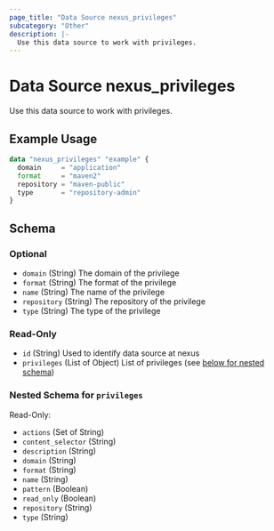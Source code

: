 ```yaml
---
page_title: "Data Source nexus_privileges"
subcategory: "Other"
description: |-
  Use this data source to work with privileges.
---
```

# Data Source nexus_privileges
Use this data source to work with privileges.
## Example Usage
```terraform
data "nexus_privileges" "example" {
  domain     = "application"
  format     = "maven2"
  repository = "maven-public"
  type       = "repository-admin"
}
```
<!-- schema generated by tfplugindocs -->
## Schema

### Optional

- `domain` (String) The domain of the privilege
- `format` (String) The format of the privilege
- `name` (String) The name of the privilege
- `repository` (String) The repository of the privilege
- `type` (String) The type of the privilege

### Read-Only

- `id` (String) Used to identify data source at nexus
- `privileges` (List of Object) List of privileges (see [below for nested schema](#nestedatt--privileges))

<a id="nestedatt--privileges"></a>
### Nested Schema for `privileges`

Read-Only:

- `actions` (Set of String)
- `content_selector` (String)
- `description` (String)
- `domain` (String)
- `format` (String)
- `name` (String)
- `pattern` (Boolean)
- `read_only` (Boolean)
- `repository` (String)
- `type` (String)
